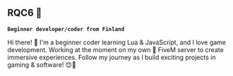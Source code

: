 
## RQC6 👋

**`Beginner developer/coder from Finland`**

Hi there! 👋 I'm a beginner coder learning Lua & JavaScript, and I love game development. Working at the moment on my own 🐌 FiveM server to create immersive experiences. Follow my journey as I build exciting projects in gaming & software! 😊🚀
